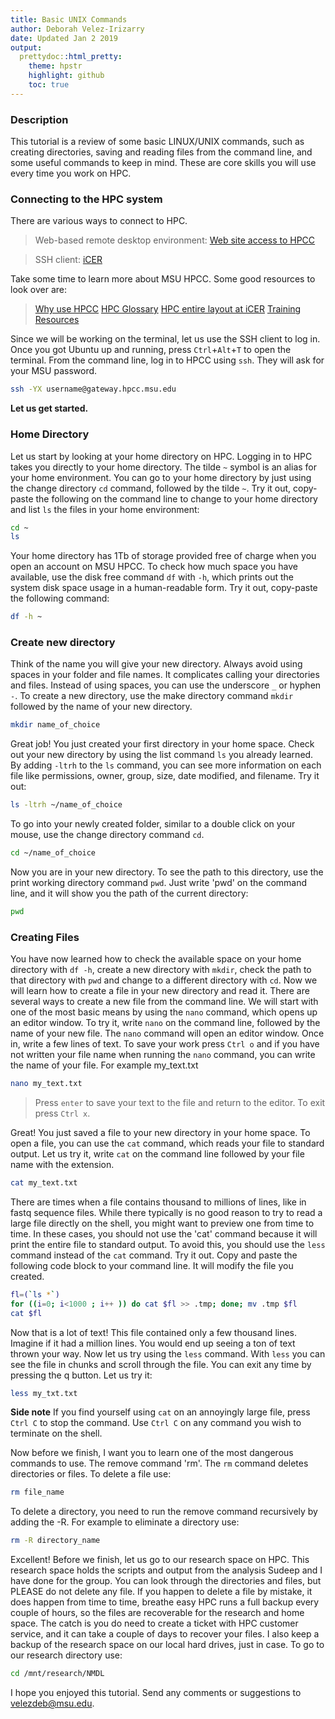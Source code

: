 ```yaml
---
title: Basic UNIX Commands
author: Deborah Velez-Irizarry
date: Updated Jan 2 2019
output:
  prettydoc::html_pretty:
    theme: hpstr
    highlight: github
    toc: true
---
```



### Description

This tutorial is a review of some basic LINUX/UNIX commands, such as creating directories, saving and reading files from the command line, and some useful commands to keep in mind. These are core skills you will use every time you work on HPC.


### Connecting to the HPC system

There are various ways to connect to HPC.

> Web-based remote desktop environment: [Web site access to HPCC](https://wiki.hpcc.msu.edu/display/ITH/Web+Site+Access+to+HPCC)

> SSH client: [iCER](https://wiki.hpcc.msu.edu/display/ITH/Connect+to+HPC+System)

Take some time to learn more about MSU HPCC. Some good resources to look over are:

> [Why use HPCC](https://wiki.hpcc.msu.edu/display/ITH/Why+Use+HPCC)
> [HPC Glossary](https://wiki.hpcc.msu.edu/display/ITH/HPC+Glossary)
> [HPC entire layout at iCER](https://wiki.hpcc.msu.edu/display/ITH/HPC%27s+entire+layout+at+iCER)
> [Training Resources](https://icer.msu.edu/education-events/training-resources)


Since we will be working on the terminal, let us use the SSH client to log in. Once you got Ubuntu up and running, press `Ctrl`+`Alt`+`T` to open the terminal. From the command line, log in to HPCC using `ssh`. They will ask for your MSU password.


```bash
ssh -YX username@gateway.hpcc.msu.edu
```

**Let us get started.**


### Home Directory

Let us start by looking at your home directory on HPC. Logging in to HPC takes you directly to your home directory. The tilde `~` symbol is an alias for your home environment. You can go to your home directory by just using the change directory `cd` command, followed by the tilde `~`. Try it out, copy-paste the following on the command line to change to your home directory and list `ls` the files in your home environment:


```bash
cd ~
ls
```

Your home directory has 1Tb of storage provided free of charge when you open an account on MSU HPCC. To check how much space you have available, use the disk free command `df` with `-h`, which prints out the system disk space usage in a human-readable form. Try it out, copy-paste the following command:


```bash
df -h ~
```


### Create new directory


Think of the name you will give your new directory. Always avoid using spaces in your folder and file names. It complicates calling your directories and files. Instead of using spaces, you can use the underscore `_` or hyphen `-`. To create a new directory, use the make directory command `mkdir` followed by the name of your new directory.


```bash
mkdir name_of_choice
```

Great job! You just created your first directory in your home space. Check out your new directory by using the list command `ls` you already learned. By adding `-ltrh` to the `ls` command, you can see more information on each file like permissions, owner, group, size, date modified, and filename. Try it out:


```bash
ls -ltrh ~/name_of_choice
```

To go into your newly created folder, similar to a double click on your mouse, use the change directory command `cd`.


```bash
cd ~/name_of_choice
```

Now you are in your new directory. To see the path to this directory, use the print working directory command `pwd`. Just write 'pwd' on the command line, and it will show you the path of the current directory:


```bash
pwd
```


### Creating Files

You have now learned how to check the available space on your home directory with `df -h`, create a new directory with `mkdir`, check the path to that directory with `pwd` and change to a different directory with `cd`. Now we will learn how to create a file in your new directory and read it. There are several ways to create a new file from the command line. We will start with one of the most basic means by using the `nano` command, which opens up an editor window. To try it, write `nano` on the command line, followed by the name of your new file. The `nano` command will open an editor window. Once in, write a few lines of text. To save your work press `Ctrl o` and if you have not written your file name when running the `nano` command, you can write the name of your file. For example my_text.txt

```bash
nano my_text.txt
```

> Press `enter` to save your text to the file and return to the editor. To exit press `Ctrl x`.

Great! You just saved a file to your new directory in your home space. To open a file, you can use the `cat` command, which reads your file to standard output. Let us try it, write `cat` on the command line followed by your file name with the extension.

```bash
cat my_text.txt
```

There are times when a file contains thousand to millions of lines, like in fastq sequence files. While there typically is no good reason to try to read a large file directly on the shell, you might want to preview one from time to time. In these cases, you should not use the 'cat' command because it will print the entire file to standard output. To avoid this, you should use the `less` command instead of the `cat` command. Try it out. Copy and paste the following code block to your command line. It will modify the file you created.


```bash
fl=(`ls *`)
for ((i=0; i<1000 ; i++ )) do cat $fl >> .tmp; done; mv .tmp $fl
cat $fl
```

Now that is a lot of text! This file contained only a few thousand lines. Imagine if it had a million lines. You would end up seeing a ton of text thrown your way. Now let us try using the `less` command. With `less` you can see the file in chunks and scroll through the file. You can exit any time by pressing the q button. Let us try it:


```bash
less my_txt.txt
```

**Side note** If you find yourself using `cat` on an annoyingly large file, press `Ctrl C` to stop the command. Use `Ctrl C` on any command you wish to terminate on the shell.


Now before we finish, I want you to learn one of the most dangerous commands to use. The remove command 'rm'. The `rm` command deletes directories or files. To delete a file use:


```bash
rm file_name
```

To delete a directory, you need to run the remove command recursively by adding the -R. For example to eliminate a directory use:


```bash
rm -R directory_name
```

Excellent! Before we finish, let us go to our research space on HPC. This research space holds the scripts and output from the analysis Sudeep and I have done for the group. You can look through the directories and files, but PLEASE do not delete any file. If you happen to delete a file by mistake, it does happen from time to time, breathe easy HPC runs a full backup every couple of hours, so the files are recoverable for the research and home space. The catch is you do need to create a ticket with HPC customer service, and it can take a couple of days to recover your files. I also keep a backup of the research space on our local hard drives, just in case. To go to our research directory use:


```bash
cd /mnt/research/NMDL
```

I hope you enjoyed this tutorial. Send any comments or suggestions to velezdeb@msu.edu.



